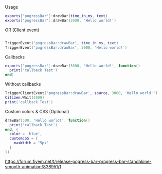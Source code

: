 Usage

```lua
exports['pogressBar']:drawBar(time_in_ms, text)
exports['pogressBar']:drawBar(3000, 'Hello world!')
```
OR (Client event)
```lua

TriggerEvent('pogressBar:drawBar', time_in_ms, text)
TriggerEvent('pogressBar:drawBar', 3000, 'Hello world!')

```

Callbacks
```lua
exports['pogressBar']:drawBar(3000, 'Hello world!', function()
  print('callback Test')
end)
```

Without callbacks
```lua
TriggerClientEvent('pogressBar:drawBar', source, 3000, 'Hello world!')
Citizen.Wait(3000)
print('callback Test')
```

Custom colors & CSS (Optional)
```lua
drawBar(500, 'Hello world!', function()
  print('callback Test')
end, {
  color = 'blue',
  customCSS = {
    maxWidth = "5px"
  }
})
```

https://forum.fivem.net/t/release-pogress-bar-progress-bar-standalone-smooth-animation/838951/1
